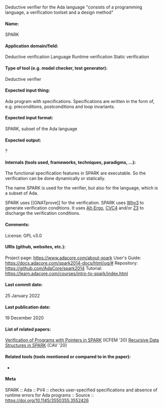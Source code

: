 Deductive verifier for the Ada language
"consists of a programming language, a verification toolset and a design method"

#### Name:
SPARK

#### Application domain/field:
Deductive verification
Language
Runtime verification
Static verification

#### Type of tool (e.g. model checker, test generator):
Deductive verifier

#### Expected input thing:
Ada program with specifications.
Specifications are written in the form of, e.g. preconditions, postconditions and loop invariants.

#### Expected input format:
SPARK, subset of the Ada language

#### Expected output:
?

#### Internals (tools used, frameworks, techniques, paradigms, ...):
The functional specification features in SPARK are executable. So the verification can be done dynamically or statically.

The name SPARK is used for the verifier, but also for the language, which is a subset of Ada.

SPARK uses [[GNATprove]] for the verification.
SPARK uses [Why3](Frameworks/Why3.md) to generate verification conditions. It uses [Alt-Ergo](Solvers/SMT/Alt-Ergo.md), [CVC4](Solvers/SMT/CVC4.md) and/or [Z3](Solvers/SMT/Z3.md) to discharge the verification conditions.

#### Comments:
License: GPL v3.0

#### URIs (github, websites, etc.):
Project page: https://www.adacore.com/about-spark
User's Guide: https://docs.adacore.com/spark2014-docs/html/ug/#
Repository: https://github.com/AdaCore/spark2014
Tutorial: https://learn.adacore.com/courses/intro-to-spark/index.html

#### Last commit date:
25 January 2022

#### Last publication date:
19 December 2020

#### List of related papers:
[Verification of Programs with Pointers in SPARK](https://doi.org/10.1007/978-3-030-63406-3_4) (ICFEM '20)
[Recursive Data Structures in SPARK](https://doi.org/10.1007/978-3-030-53291-8_11) (CAV '20)

#### Related tools (tools mentioned or compared to in the paper):
-

#### Meta
SPARK        :: Ada
:: PV4  :: checks user-specified specifications and absence of runtime errors for Ada programs
:: Source :: https://doi.org/10.1145/3550355.3552426